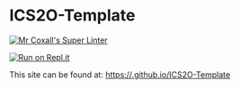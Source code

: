 # ICS2O-Template

[![Mr Coxall's Super Linter](https://github.com/darcy-murphy/Assignment-1/workflows/Mr%20Coxall's%20Super%20Linter/badge.svg)](https://github.com/darcy-murphy/Assignment-1/actions/)

[![Run on Repl.it](https://repl.it/badge/github/darcy-murphy/Assignment-1)](https://repl.it/github/darcy-murphy/Assignment-1)

This site can be found at: [https://<OWNER>.github.io/ICS2O-Template](https://darcy-murphy.github.io/ICS2O-Template)
